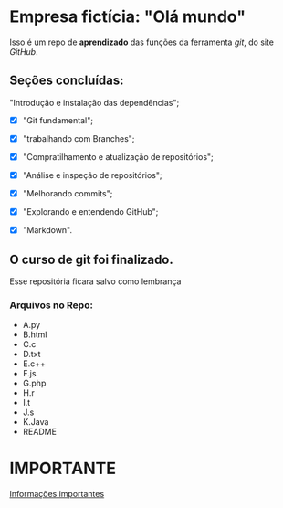 ﻿# Empresa fictícia: "Olá mundo"
Isso é um repo de **aprendizado** das funções da ferramenta *git*, do site _GitHub_.

## Seções concluídas:
"Introdução e instalação das dependências";

- [x] "Git fundamental";

- [x] "trabalhando com Branches";

- [x] "Compratilhamento e atualização de repositórios";

- [x] "Análise e inspeção de repositórios";

- [x] "Melhorando commits";

- [x] "Explorando e entendendo GitHub";

- [x] "Markdown".

## O curso de git foi finalizado.
Esse repositória ficara salvo como lembrança

### Arquivos no Repo:
- A.py
- B.html
- C.c
- D.txt
- E.c++
- F.js
- G.php
- H.r
- I.t
- J.s
- K.Java
- README 

# **IMPORTANTE**
[Informações importantes](https://youtu.be/dQw4w9WgXcQ)
